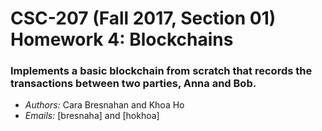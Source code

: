 # CSC-207 (Fall 2017, Section 01) Homework 4: Blockchains

### Implements a basic blockchain from scratch that records the transactions between two parties, Anna and Bob.

* *Authors:* Cara Bresnahan and Khoa Ho
* *Emails:* [bresnaha] and [hokhoa]
